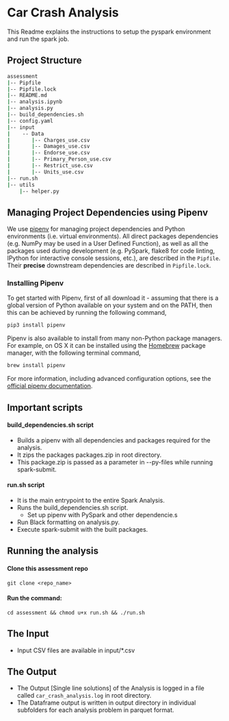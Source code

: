 # Car Crash Analysis

This Readme explains the instructions to setup the pyspark environment and run the spark job.

## Project Structure

```bash
assessment
|-- Pipfile
|-- Pipfile.lock
|-- README.md
|-- analysis.ipynb
|-- analysis.py
|-- build_dependencies.sh
|-- config.yaml
|-- input
|    -- Data
|       |-- Charges_use.csv
|       |-- Damages_use.csv
|       |-- Endorse_use.csv
|       |-- Primary_Person_use.csv
|       |-- Restrict_use.csv
|       |-- Units_use.csv
|-- run.sh
|-- utils
    |-- helper.py
```

## Managing Project Dependencies using Pipenv

We use [pipenv](https://docs.pipenv.org) for managing project dependencies and Python environments (i.e. virtual environments). All direct packages dependencies (e.g. NumPy may be used in a User Defined Function), as well as all the packages used during development (e.g. PySpark, flake8 for code linting, IPython for interactive console sessions, etc.), are described in the `Pipfile`. Their **precise** downstream dependencies are described in `Pipfile.lock`.

### Installing Pipenv

To get started with Pipenv, first of all download it - assuming that there is a global version of Python available on your system and on the PATH, then this can be achieved by running the following command,

```bash
pip3 install pipenv
```

Pipenv is also available to install from many non-Python package managers. For example, on OS X it can be installed using the [Homebrew](https://brew.sh) package manager, with the following terminal command,

```bash
brew install pipenv
```

For more information, including advanced configuration options, see the [official pipenv documentation](https://docs.pipenv.org).

## Important scripts 

#### build_dependencies.sh script
* Builds a pipenv with all dependencies and packages required for the analysis.
* It zips the packages packages.zip in root directory.
* This package.zip is passed as a parameter in --py-files while running spark-submit.

#### run.sh script 
* It is the main entrypoint to the entire Spark Analysis.
* Runs the build_dependencies.sh script.
  * Set up pipenv with PySpark and other dependencie.s
* Run Black formatting on analysis.py.
* Execute spark-submit with the built packages.

## Running the analysis
#### Clone this assessment repo
```git clone <repo_name>```
#### Run the command:
```cd assessment && chmod u+x run.sh && ./run.sh```

## The Input
* Input CSV files are available in input/*.csv 

## The Output
* The Output [Single line solutions] of the Analysis is logged in a file called `car_crash_analysis.log` in root directory.
* The Dataframe output is written in output directory in individual subfolders for each analysis problem in parquet format.
